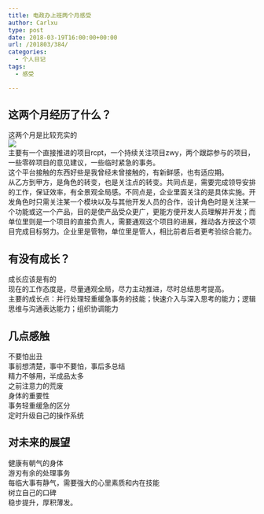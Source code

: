 ```yaml
---
title: 电政办上班两个月感受
author: Carlxu
type: post
date: 2018-03-19T16:00:00+00:00
url: /201803/384/
categories:
  - 个人日记
tags:
  - 感受

---
```

## 这两个月经历了什么？

这两个月是比较充实的  
![][1]  
主要有一个直接推进的项目rcpt，一个持续关注项目zwy，两个跟踪参与的项目，一些零碎项目的意见建议，一些临时紧急的事务。  
这个平台接触的东西好些是我曾经未曾接触的，有新鲜感，也有适应期。  
从乙方到甲方，是角色的转变，也是关注点的转变。共同点是，需要完成领导安排的工作，保证效率，有全景观全局感。不同点是，企业里面关注的是具体实施。开发角色时只需关注某一个模块以及与其他开发人员的合作，设计角色时是关注某一个功能或这一个产品，目的是使产品受众更广，更能方便开发人员理解并开发；而单位里则是一个项目的直接负责人，需要通观这个项目的进展，推动各方按这个项目完成目标努力。企业里是管物，单位里是管人，相比前者后者更考验综合能力。

## 有没有成长？

成长应该是有的  
现在的工作态度是，尽量通观全局，尽力主动推进，尽时总结思考提高。  
主要的成长点：并行处理轻重缓急事务的技能；快速介入与深入思考的能力；逻辑思维与沟通表达能力；组织协调能力

## 几点感触

不要怕出丑  
事前想清楚，事中不要怕，事后多总结  
精力不够用，半成品太多  
之前注意力的荒废  
身体的重要性  
事务轻重缓急的区分  
定时升级自己的操作系统

## 对未来的展望

健康有朝气的身体  
游刃有余的处理事务  
每临大事有静气，需要强大的心里素质和内在技能  
树立自己的口碑  
稳步提升，厚积薄发。

 [1]: https://carlxu.cn/wp-content/uploads/2018/03/15215807540970.png